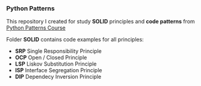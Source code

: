 ### Python Patterns
This repository I created for study 
**SOLID** principles and **code patterns** from
[Python Patterns Course](https://www.udemy.com/course/python-patterns/)

Folder **SOLID** contains code examples for all principles:
- **SRP**
    Single Responsibility Principle
- **OCP**
    Open / Closed Principle
- **LSP**
    Liskov Substitution Principle
- **ISP**
    Interface Segregation Principle
- **DIP**
    Dependecy Inversion Principle